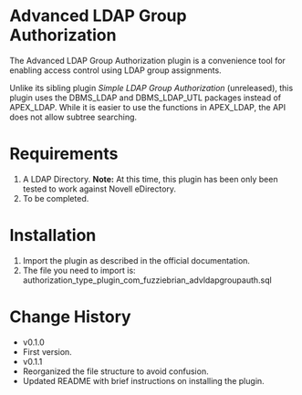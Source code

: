 # Advanced LDAP Group Authorization #
The Advanced LDAP Group Authorization plugin is a convenience tool for enabling access control using LDAP group assignments. 

Unlike its sibling plugin *Simple LDAP Group Authorization* (unreleased), this plugin uses the DBMS_LDAP and DBMS_LDAP_UTL packages instead of APEX_LDAP. While it is easier to use the functions in APEX_LDAP, the API does not allow subtree searching.
# Requirements #
1. A LDAP Directory. **Note:** At this time, this plugin has been only been tested to work against Novell eDirectory.
2. To be completed.

# Installation #
1. Import the plugin as described in the official documentation.
2. The file you need to import is: authorization_type_plugin_com_fuzziebrian_advldapgroupauth.sql

# Change History #
* v0.1.0
 * First version.
* v0.1.1
 * Reorganized the file structure to avoid confusion.
 * Updated README with brief instructions on installing the plugin.

